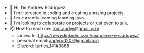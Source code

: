 - 👋 Hi, I’m Andrew Rodriguez
- 👀 I’m interested in coding and creating amazing projects.
- 🌱 I’m currently learning learning java.
- 💞️ I’m looking to collaborate on projects or just even to talk.
- 📫 How to reach me: rodr.andye@gmail.com
  - Linked In: https://www.linkedin.com/in/andrew-e-rodriguez/
  - personal email: andyrod209@gmail.com
  - Discord: turtles_141#3868

<!---
Andyrod209/Andyrod209 is a ✨ special ✨ repository because its `README.md` (this file) appears on your GitHub profile.
You can click the Preview link to take a look at your changes.
--->

